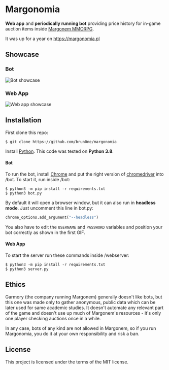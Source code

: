 # Margonomia
**Web app** and **periodically running bot** providing price history for in-game auction items inside [Margonem MMORPG](https://www.margonem.pl/).

It was up for a year on https://margonomia.pl

## Showcase
### Bot
![Bot showcase](misc/bot.gif)
### Web App
![Web app showcase](misc/webapp.gif)

## Installation
First clone this repo:
```console
$ git clone https://github.com/brun0ne/margonomia
```
Install [Python](https://www.python.org/downloads/). This code was tested on **Python 3.8**.
#### Bot
To run the bot, install [Chrome](https://www.google.com/intl/pl_pl/chrome/) and put the right version of [chromedriver](https://chromedriver.chromium.org/) into /bot.
To start it, run inside /bot:
```console
$ python3 -m pip install -r requirements.txt
$ python3 bot.py
```

By default it will open a browser window, but it can also run in **headless mode**. Just uncomment this line in bot.py:
```python
chrome_options.add_argument("--headless")
```

You also have to edit the `USERNAME` and `PASSWORD` variables and position your bot correctly as shown in the first GIF.
#### Web App
To start the server run these commands inside /webserver:
```console
$ python3 -m pip install -r requirements.txt
$ python3 server.py
```
## Ethics
Garmory (the company running Margonem) generally doesn't like bots, but this one was made only to gather anonymous, public data which can be later used for same academic studies. It doesn't automate any relevant part of the game and doesn't use up much of Margonem's resources - it's only one player checking auctions once in a while.

In any case, bots of any kind are not allowed in Margonem, so if you run Margonomia, you do it at your own responsibility and risk a ban.
## License
This project is licensed under the terms of the MIT license.
